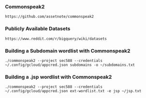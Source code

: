### Commonspeak2
```
https://github.com/assetnote/commonspeak2
```

### Publicly Available Datasets
```
https://www.reddit.com/r/bigquery/wiki/datasets
```

### Building a Subdomain wordlist with Commonspeak2
```
./commonspeak2 --project sec588 --credentials ~/.config/gcloud/appcred.json subdomains -o ~/subdomains.txt
```

### Building a .jsp wordlist with Commonspeak2
```
./commonspeak2 --project sec588 --credentials ~/.config/gcloud/appcred.json ext-wordlist.txt -e jsp ~/jsp.txt
```



